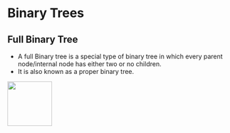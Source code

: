 # Binary Trees

## Full Binary Tree
- A full Binary tree is a special type of binary tree in which every parent node/internal node has either two or no children.
- It is also known as a proper binary tree.
<img src="https://cdn.programiz.com/sites/tutorial2program/files/full-binary-tree_0.png" width="100">
